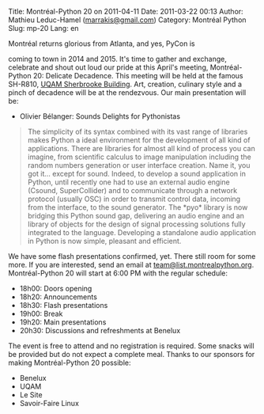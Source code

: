 Title: Montréal-Python 20 on 2011-04-11
Date: 2011-03-22 00:13
Author: Mathieu Leduc-Hamel (marrakis@gmail.com)
Category: Montréal Python
Slug: mp-20
Lang: en

<!--:en-->Montréal returns glorious from Atlanta, and yes, PyCon is
coming to town in 2014 and 2015. It's time to gather and exchange,
celebrate and shout out loud our pride at this April's meeting,
Montréal-Python 20: Delicate Decadence. This meeting will be held at the
famous SH-R810, [UQAM Sherbrooke Building][]. Art, creation, culinary
style and a pinch of decadence will be at the rendezvous. Our main
presentation will be:

-   Olivier Bélanger: Sounds Delights for Pythonistas

> The simplicity of its syntax combined with its vast range of libraries
> makes Python a ideal environment for the development of all kind of
> applications. There are libraries for almost all kind of process you
> can imagine, from scientific calculus to image manipulation including
> the random numbers generation or user interface creation. Name it, you
> got it... except for sound. Indeed, to develop a sound application in
> Python, until recently one had to use an external audio engine
> (Csound, SuperCollider) and to communicate through a network protocol
> (usually OSC) in order to transmit control data, incoming from the
> interface, to the sound generator. The \*pyo\* library is now bridging
> this Python sound gap, delivering an audio engine and an library of
> objects for the design of signal processing solutions fully integrated
> to the language. Developing a standalone audio application in Python
> is now simple, pleasant and efficient.

We have some flash presentations confirmed, yet. There still room for
some more. If you are interested, send an email at
team@list.montrealpython.org. Montréal-Python 20 will start at 6:00 PM
with the regular schedule:

-   18h00: Doors opening
-   18h20: Announcements
-   18h30: Flash presentations
-   19h00: Break
-   19h20: Main presentations
-   20h30: Discussions and refreshments at Benelux

The event is free to attend and no registration is required. Some snacks
will be provided but do not expect a complete meal. Thanks to our
sponsors for making Montréal-Python 20 possible:

-   Benelux
-   UQAM
-   Le Site
-   Savoir-Faire Linux

  [UQAM Sherbrooke Building]: http://www.uqam.ca/campus/pavillons/sh.htm
